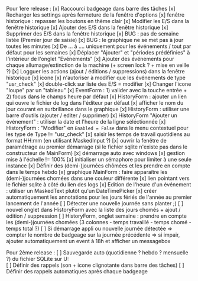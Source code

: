 Pour 1ere release :
[x] Raccourci badgeage dans barre des tâches
[x] Recharger les settings après fermeture de la fenêtre d'options
[x] fenêtre historique : repasser les boutons en thème clair
[x] Modifier les E/S dans la fenêtre historique
[x] Ajouter des E/S dans la fenêtre historique
[x] Supprimer des E/S dans la fenêtre historique
[x] BUG : pas de semaine listée (Premier jour de saisie)
[x] BUG : le graphique ne se met pas à jour toutes les minutes
[x] De ... à .... uniquement pour les événements / tout par défaut pour les semaines
[x] Déplacer "Ajouter" et "périodes prédéfinies" à l'intérieur de l'onglet "Evénements"
[x] Ajouter des événements pour chaque allumage/extinction de la machine (+ screen lock ? + mise en veille ?)
[x] Logguer les actions (ajout / éditions / suppressions) dans la fenêtre historique
[x] icone
[x] n'autoriser à modifier que les événements de type "usr_check"
[x] double-click sur liste des E/S = modifier
[x] Changer l'icone "loupe" par un "tableau"
[x] EventForm : 1) valider avec la touche entrée + 2) focus dans le champs heure par défaut
[x] HistoryForm : ajouter un lien qui ouvre le fichier de log dans l'éditeur par défaut
[x] afficher le nom du jour courant en surbrillance dans le graphique
[x] HistoryForm : utiliser une barre d'outils (ajouter / editer / supprimer)
[x] HistoryForm "Ajouter un événement" : utiliser la date et l'heure de la ligne séléctionnée
[x] HistoryForm : "Modifier" en `Enabled = False` dans le menu contextuel pour les type de Type != "usr_check"
[x] saisir les temps de travail quotidiens au format HH:mm (en utilisant MaskedInput ?)
[x] ouvrir la fenêtre de paramétrage au premier démarrage (si le fichier sqlite n'existe pas dans le constructeur de MainForm)
[x] démarrage auto avec windows
[x] gestion mise à l'échelle != 100%
[x] initialiser un sémaphore pour limiter à une seule instance
[x] Définir des (demi-)journées chômées et les prendre en compte dans le temps hebdo
[x] graphique MainForm : faire apparaître les (demi-)journées chomées dans une couleur différente
[x] lien pointant vers le fichier sqlite à côté du lien des logs
[x] Edition de l'heure d'un événement : utiliser un MaskedText plutôt qu'un DateTimePicker
[x] créer automatiquement les annotations pour les jours fériés de l'année au premier lancement de l'année
[ ] Détecter une nouvelle journée sans planter ;)
[ ] nouvel onglet dans HistoryForm avec la liste des jours chomés + ajout / édition / suppression
[ ] HistoryForm, onglet semaine : prendre en compte les (demi-)journées chomées (3 colonnes - temps travaillé - temps chomé - temps total ?)
[ ] Si démarrage appli ou nouvelle journée détectée => compter le nombre de badgeage sur la journée précédente => si impair, ajouter automatiquement un event à 18h et afficher un messagebox

Pour 2ème release :
[ ] Sauvegarde auto (quotidienne ? hebdo ? mensuelle ?) du fichier SQLite sur U:\
[ ] Définir des rappels (son + icone clignotante dans barre des tâches)
[ ] Définir des rappels automatiques après chaque badgeage
